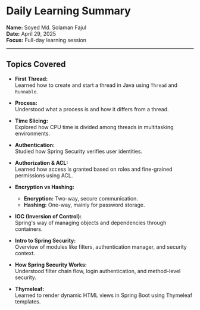 #  Daily Learning Summary

**Name:** Soyed Md. Solaman Fajul  
**Date:** April 29, 2025  
**Focus:** Full-day learning session

---

##  Topics Covered

- **First Thread:**  
  Learned how to create and start a thread in Java using `Thread` and `Runnable`.

- **Process:**  
  Understood what a process is and how it differs from a thread.

- **Time Slicing:**  
  Explored how CPU time is divided among threads in multitasking environments.

- **Authentication:**  
  Studied how Spring Security verifies user identities.

- **Authorization & ACL:**  
  Learned how access is granted based on roles and fine-grained permissions using ACL.

- **Encryption vs Hashing:**  
  - **Encryption:** Two-way, secure communication.  
  - **Hashing:** One-way, mainly for password storage.

- **IOC (Inversion of Control):**  
  Spring's way of managing objects and dependencies through containers.

- **Intro to Spring Security:**  
  Overview of modules like filters, authentication manager, and security context.

- **How Spring Security Works:**  
  Understood filter chain flow, login authentication, and method-level security.

- **Thymeleaf:**  
  Learned to render dynamic HTML views in Spring Boot using Thymeleaf templates.
